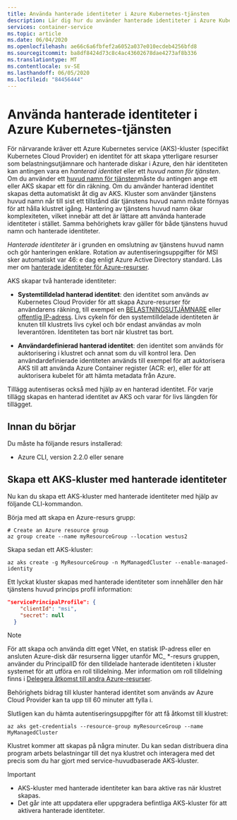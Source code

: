 ```yaml
---
title: Använda hanterade identiteter i Azure Kubernetes-tjänsten
description: Lär dig hur du använder hanterade identiteter i Azure Kubernetes service (AKS)
services: container-service
ms.topic: article
ms.date: 06/04/2020
ms.openlocfilehash: ae66c6a6fbfef2a6052a037e010ecdeb4256bfd8
ms.sourcegitcommit: ba8df8424d73c8c4ac43602678dae4273af8b336
ms.translationtype: MT
ms.contentlocale: sv-SE
ms.lasthandoff: 06/05/2020
ms.locfileid: "84456444"
---
```

# <a name="use-managed-identities-in-azure-kubernetes-service"></a>Använda hanterade identiteter i Azure Kubernetes-tjänsten

För närvarande kräver ett Azure Kubernetes service (AKS)-kluster (specifikt Kubernetes Cloud Provider) en identitet för att skapa ytterligare resurser som belastningsutjämnare och hanterade diskar i Azure, den här identiteten kan antingen vara en *hanterad identitet* eller ett *huvud namn för tjänsten*. Om du använder ett [huvud namn för tjänsten](kubernetes-service-principal.md)måste du antingen ange ett eller AKS skapar ett för din räkning. Om du använder hanterad identitet skapas detta automatiskt åt dig av AKS. Kluster som använder tjänstens huvud namn når till sist ett tillstånd där tjänstens huvud namn måste förnyas för att hålla klustret igång. Hantering av tjänstens huvud namn ökar komplexiteten, vilket innebär att det är lättare att använda hanterade identiteter i stället. Samma behörighets krav gäller för både tjänstens huvud namn och hanterade identiteter.

*Hanterade identiteter* är i grunden en omslutning av tjänstens huvud namn och gör hanteringen enklare. Rotation av autentiseringsuppgifter för MSI sker automatiskt var 46: e dag enligt Azure Active Directory standard. Läs mer om [hanterade identiteter för Azure-resurser](https://docs.microsoft.com/azure/active-directory/managed-identities-azure-resources/overview).

AKS skapar två hanterade identiteter:

- **Systemtilldelad hanterad identitet**: den identitet som används av Kubernetes Cloud Provider för att skapa Azure-resurser för användarens räkning, till exempel en [BELASTNINGSUTJÄMNARE](load-balancer-standard.md) eller [offentlig IP-adress](static-ip.md). Livs cykeln för den systemtilldelade identiteten är knuten till klustrets livs cykel och bör endast användas av moln leverantören. Identiteten tas bort när klustret tas bort.

- **Användardefinierad hanterad identitet**: den identitet som används för auktorisering i klustret och annat som du vill kontrol lera. Den användardefinierade identiteten används till exempel för att auktorisera AKS till att använda Azure Container register (ACR: er), eller för att auktorisera kubelet för att hämta metadata från Azure.

Tillägg autentiseras också med hjälp av en hanterad identitet. För varje tillägg skapas en hanterad identitet av AKS och varar för livs längden för tillägget.

## <a name="before-you-begin"></a>Innan du börjar

Du måste ha följande resurs installerad:

- Azure CLI, version 2.2.0 eller senare

## <a name="create-an-aks-cluster-with-managed-identities"></a>Skapa ett AKS-kluster med hanterade identiteter

Nu kan du skapa ett AKS-kluster med hanterade identiteter med hjälp av följande CLI-kommandon.

Börja med att skapa en Azure-resurs grupp:

```azurecli-interactive
# Create an Azure resource group
az group create --name myResourceGroup --location westus2
```

Skapa sedan ett AKS-kluster:

```azurecli-interactive
az aks create -g MyResourceGroup -n MyManagedCluster --enable-managed-identity
```

Ett lyckat kluster skapas med hanterade identiteter som innehåller den här tjänstens huvud princips profil information:

```json
"servicePrincipalProfile": {
    "clientId": "msi",
    "secret": null
  }
```

> [!NOTE]
> För att skapa och använda ditt eget VNet, en statisk IP-adress eller en ansluten Azure-disk där resurserna ligger utanför MC_ *-resurs gruppen, använder du PrincipalID för den tilldelade hanterade identiteten i kluster systemet för att utföra en roll tilldelning. Mer information om roll tilldelning finns i [Delegera åtkomst till andra Azure-resurser](kubernetes-service-principal.md#delegate-access-to-other-azure-resources).
>
> Behörighets bidrag till kluster hanterad identitet som används av Azure Cloud Provider kan ta upp till 60 minuter att fylla i.

Slutligen kan du hämta autentiseringsuppgifter för att få åtkomst till klustret:

```azurecli-interactive
az aks get-credentials --resource-group myResourceGroup --name MyManagedCluster
```

Klustret kommer att skapas på några minuter. Du kan sedan distribuera dina program arbets belastningar till det nya klustret och interagera med det precis som du har gjort med service-huvudbaserade AKS-kluster.

> [!IMPORTANT]
>
> - AKS-kluster med hanterade identiteter kan bara aktive ras när klustret skapas.
> - Det går inte att uppdatera eller uppgradera befintliga AKS-kluster för att aktivera hanterade identiteter.
